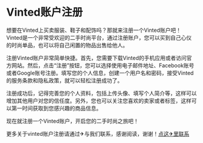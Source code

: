# Vinted账户注册

想要在Vinted上买卖服装、鞋子和配饰吗？那就来注册一个Vinted账户吧！Vinted是一个非常受欢迎的二手时尚平台，通过注册账户，您可以买到自己心仪的时尚单品，也可以将自己闲置的物品出售给他人。

注册Vinted账户非常简单快捷。首先，您需要下载Vinted的手机应用或者访问官方网站。然后，点击“注册”按钮，您可以选择使用电子邮件地址、Facebook账号或者Google账号注册。填写您的个人信息，创建一个用户名和密码，接受Vinted的服务条款和隐私政策，就可以轻松注册成功了。

注册成功后，记得完善您的个人资料，包括上传头像、填写个人简介等，这样可以增加其他用户对您的信任度。另外，您也可以关注您喜欢的卖家或者标签，这样可以第一时间获取到您感兴趣的商品信息。

现在就注册一个Vinted账户，开启您的二手时尚之旅吧！

更多关于vinted账户注册请通过✈与我们联系，感谢阅读，谢谢！[点这✈里联系](https://sms.k02.cc)
